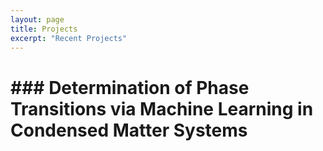 ```yaml
---
layout: page
title: Projects
excerpt: "Recent Projects"
---
```


# ### Determination of Phase Transitions via Machine Learning in Condensed Matter Systems
 
